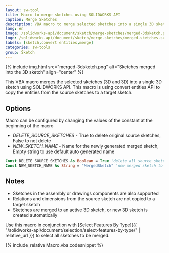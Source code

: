 ```yaml
---
layout: sw-tool
title: Macro to merge sketches using SOLIDWORKS API
caption: Merge Sketches
description: VBA macro to merge selected sketches into a single 3D sketch using SOLIDWORKS API
lang: en
image: /solidworks-api/document/sketch/merge-sketches/merged-3dsketch.png
logo: /solidworks-api/document/sketch/merge-sketches/merged-sketches.svg
labels: [sketch,convert entities,merge]
categories: sw-tools
group: Sketch
---
```

{% include img.html src="merged-3dsketch.png" alt="Sketches merged into the 3D sketch" align="center" %}

This VBA macro merges the selected sketches (3D and 3D) into a single 3D sketch using SOLIDWORKS API. This macro is using convert entities API to copy the entities from the source sketches to a target sketch.

## Options

Macro can be configured by changing the values of the constant at the beginning of the macro

* *DELETE_SOURCE_SKETCHES* - True to delete original source sketches, False to not delete
* *NEW_SKETCH_NAME* - Name for the newly generated merged sketch, Empty string to use default auto generated name

~~~ vb
Const DELETE_SOURCE_SKETCHES As Boolean = True 'delete all source sketches
Const NEW_SKETCH_NAME As String = "MergedSketch" 'new merged sketch to be named 'MergedSketch'
~~~

## Notes

* Sketches in the assembly or drawings components are also supported
* Relations and dimensions from the source sketch are not copied to a target sketch
* Sketches are merged to an active 3D sketch, or new 3D sketch is created automatically

Use this macro in conjunction with [Select Features By Type]({{ "/solidworks-api/document/selection/select-features-by-type/" | relative_url }}) to select all sketches to be merged.

{% include_relative Macro.vba.codesnippet %}